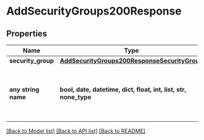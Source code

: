 # AddSecurityGroups200Response


## Properties
Name | Type | Description | Notes
------------ | ------------- | ------------- | -------------
**security_group** | [**AddSecurityGroups200ResponseSecurityGroup**](AddSecurityGroups200ResponseSecurityGroup.md) |  | [optional] 
**any string name** | **bool, date, datetime, dict, float, int, list, str, none_type** | any string name can be used but the value must be the correct type | [optional]

[[Back to Model list]](../README.md#documentation-for-models) [[Back to API list]](../README.md#documentation-for-api-endpoints) [[Back to README]](../README.md)



